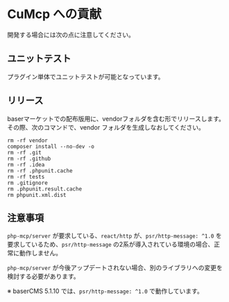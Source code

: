 # CuMcp への貢献

開発する場合には次の点に注意してください。

## ユニットテスト

プラグイン単体でユニットテストが可能となっています。

## リリース

baserマーケットでの配布版用に、vendorフォルダを含む形でリリースします。  
その際、次のコマンドで、vendor フォルダを生成しなおしてください。

```shell
rm -rf vendor
composer install --no-dev -o
rm -rf .git
rm -rf .github
rm -rf .idea
rm -rf .phpunit.cache
rm -rf tests
rm .gitignore
rm .phpunit.result.cache
rm phpunit.xml.dist
```

## 注意事項
`php-mcp/server` が要求している、`react/http` が、`psr/http-message: ^1.0` を要求しているため、`psr/http-message` の2系が導入されている環境の場合、正常に動作しません。

`php-mcp/server` が今後アップデートされない場合、別のライブラリへの変更を検討する必要があります。

※ baserCMS 5.1.10 では、`psr/http-message: ^1.0` で動作しています。

